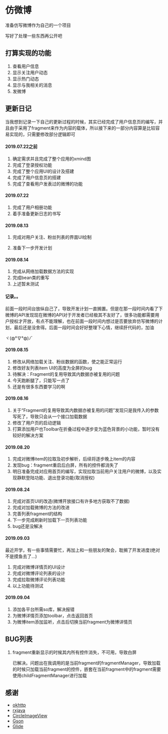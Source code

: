 # 仿微博
准备仿写微博作为自己的一个项目

写好了处理一些东西再公开吧


## 打算实现的功能
1. 查看用户信息
2. 显示关注用户动态
3. 显示热门动态
4. 显示与我相关的消息
5. 发微博



## 更新日记

当我想到记录一下自己的更新过程的时候，其实已经完成了用户信息页的编写，并且由于采用了fragment来作为内容的载体，所以接下来的一部分内容算是比较容易实现的，只需要修改部分逻辑即可



#### 2019.07.22之前

1. 确定需求并且完成了整个应用的xmind图
2. 完成了登录授权功能
3. 完成了整个应用UI的设计及搭建
4. 完成了用户信息页的搭建
5. 完成了查看用户发表过的微博的功能



#### 2019.07.22

1. 完成了用户相册功能
2. 着手准备更新日志的书写



#### 2019.08.13

1. 完成对用户关注、粉丝列表的界面UI绘制

2. 准备下一步开发计划



#### 2019.08.14

1. 完成从网络加载数据方法的实现
2. 完成bean类的重写
3. 上述暂未测试



#### 记录。。

前面一段时间台放纵自己了，导致开发计划一直搁置。但是在那一段时间内看了下微博的API发现现在微博的API对于开发者已经极其不友好了，很多功能都需要用户授权才开放，有点不能理解，也在前面一段时间内想过是否要放弃仿写微博的计划，最后还是没舍得。后面一段时间会好好整理下心情，继续肝代码的，加油

ヾ(◍°∇°◍)ﾉﾞ



#### 2019.08.15

1. 修改从网络加载关注、粉丝数据的函数，使之能正常运行
2. 修改好友列表item UI的高度为全屏的bug
3. 待解决：Fragment的复用导致其内数据亦被复用的问题
4. 今天跑断腿了，只能写一点了
5. 还是有很多东西要学习的啊



#### 2019.08.16

1. 关于“Fragment的复用导致其内数据亦被复用的问题”发现只是我传入的参数写死了，导致只会从一个接口加载数据
2. 修改了用户页的启动逻辑
3. 打算添加用户也Toolbar在折叠过程中逐步变为蓝色背景的小功能，暂时没有较好的解决方案



#### 2019.08.20

1. 完成对微博item的拉取及初步解析，后续将逐步晚上item的内容
2. 发现bug：fragment重启后白屏，所有的控件都消失了
3. 明日准备完成对应用首页的编写，实现拉取当前用户关注用户的微博，以及实现静默登陆功能、退出登录功能(取消授权)



#### 2019.08.24

1. 完成对首页UI的改造(微博开放接口有许多地方获取不了数据)
2. 完成对加载微博的方法的改进
3. 完善列表fragment的结构
4. 下一步完成刷新时加载下一页列表功能
5. bug还是没解决



#### 2019.09.03

最近开学，有一些事情需要忙，再加上和一些朋友的聚会，耽搁了开发进度(绝对不是摸鱼去了...)

1. 完成对微博详情页的UI设计
2. 完成对微博评论列表的设计
3. 完成拉取微博评论列表功能
4. 以上功能待测试



#### 2019.09.04

1. 添加各平台所需so库，解决报错
2. 为微博详情页添加toolbar，点击返回首页
3. 为微博item添加监听，点击后切换当前fragment为微博详情页



## BUG列表

1. fragment重新显示的时候其内所有控件消失，不可用，导致白屏

   已解决。问题出在我调用的是当前fragment的fragmentManager，导致加载的时候只加载当前fragment的控件，嵌套在当前fragment中的fragment需要使用childFragmentManager进行加载




## 感谢
- [okhttp](https://github.com/square/okhttp)
- [rxjava](https://github.com/ReactiveX/RxJava)
- [CircleImageView](https://github.com/hdodenhof/CircleImageView)
- [Gson](https://github.com/google/gson)
- [Glide](https://github.com/bumptech/glide)
